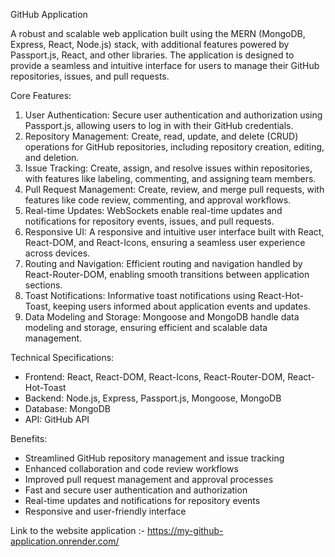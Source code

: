 GitHub Application

A robust and scalable web application built using the MERN (MongoDB, Express, React, Node.js) stack, with additional features powered by Passport.js, React, and other libraries. The application is designed to provide a seamless and intuitive interface for users to manage their GitHub repositories, issues, and pull requests.

Core Features:

1. User Authentication: Secure user authentication and authorization using Passport.js, allowing users to log in with their GitHub credentials.
2. Repository Management: Create, read, update, and delete (CRUD) operations for GitHub repositories, including repository creation, editing, and deletion.
3. Issue Tracking: Create, assign, and resolve issues within repositories, with features like labeling, commenting, and assigning team members.
4. Pull Request Management: Create, review, and merge pull requests, with features like code review, commenting, and approval workflows.
5. Real-time Updates: WebSockets enable real-time updates and notifications for repository events, issues, and pull requests.
6. Responsive UI: A responsive and intuitive user interface built with React, React-DOM, and React-Icons, ensuring a seamless user experience across devices.
7. Routing and Navigation: Efficient routing and navigation handled by React-Router-DOM, enabling smooth transitions between application sections.
8. Toast Notifications: Informative toast notifications using React-Hot-Toast, keeping users informed about application events and updates.
9. Data Modeling and Storage: Mongoose and MongoDB handle data modeling and storage, ensuring efficient and scalable data management.

Technical Specifications:

- Frontend: React, React-DOM, React-Icons, React-Router-DOM, React-Hot-Toast
- Backend: Node.js, Express, Passport.js, Mongoose, MongoDB
- Database: MongoDB
- API: GitHub API

Benefits:

- Streamlined GitHub repository management and issue tracking
- Enhanced collaboration and code review workflows
- Improved pull request management and approval processes
- Fast and secure user authentication and authorization
- Real-time updates and notifications for repository events
- Responsive and user-friendly interface

Link to the website application :- https://my-github-application.onrender.com/
